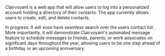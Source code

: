 Clairvoyant is a web app that will allow users to log into a personalized account holding a directory of their contacts. The app currently allows users to create, edit, and delete contacts. 

In progress: It will soon have seamless search over the users contact list. More importantly, it will demonstrate Clairvoyant's automated message feature to schedule messages to friends, parents, or work associates on significant days throughout the year, allowing users to be one step ahead of a birthday or an upcoming anniversary.
